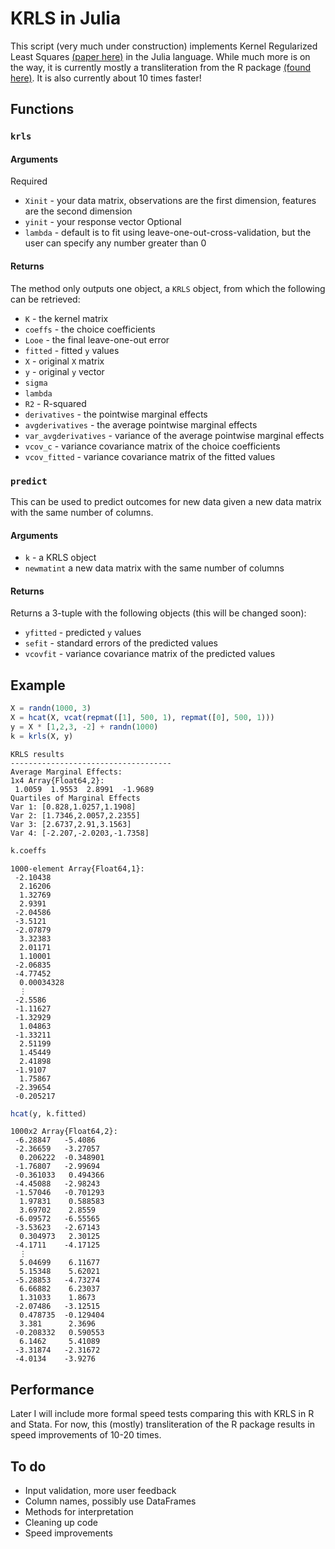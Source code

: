 # KRLS in Julia

This script (very much under construction) implements Kernel Regularized Least Squares [(paper here)](http://www.stanford.edu/~jhain/Paper/PA2014a.pdf) in the Julia language. While much more is on the way, it is currently mostly a transliteration from the R package [(found here)](https://cran.r-project.org/web/packages/KRLS/). It is also currently about 10 times faster!

## Functions

### `krls`

#### Arguments

Required
* `Xinit` - your data matrix, observations are the first dimension, features are the second dimension
* `yinit` - your response vector
Optional
* `lambda` - default is to fit using leave-one-out-cross-validation, but the user can specify any number greater than 0

#### Returns

The method only outputs one object, a `KRLS` object, from which the following can be retrieved:
* `K` - the kernel matrix
* `coeffs` - the choice coefficients
* `Looe` - the final leave-one-out error
* `fitted` - fitted `y` values
* `X` - original `X` matrix
* `y` - original `y` vector
* `sigma`
* `lambda`
* `R2` - R-squared
* `derivatives` - the pointwise marginal effects
* `avgderivatives` - the average pointwise marginal effects
* `var_avgderivatives` - variance of the average pointwise marginal effects
* `vcov_c` - variance covariance matrix of the choice coefficients
* `vcov_fitted` - variance covariance matrix of the fitted values

### `predict`

This can be used to predict outcomes for new data given a new data matrix with the same number of columns.

#### Arguments
* `k` - a KRLS object
* `newmatint` a new data matrix with the same number of columns

#### Returns
Returns a 3-tuple with the following objects (this will be changed soon):
* `yfitted` - predicted `y` values
* `sefit` - standard errors of the predicted values
* `vcovfit` - variance covariance matrix of the predicted values

## Example

```julia
X = randn(1000, 3)
X = hcat(X, vcat(repmat([1], 500, 1), repmat([0], 500, 1)))
y = X * [1,2,3, -2] + randn(1000)
k = krls(X, y)
```




    KRLS results
    ------------------------------------
    Average Marginal Effects:
    1x4 Array{Float64,2}:
     1.0059  1.9553  2.8991  -1.9689
    Quartiles of Marginal Effects
    Var 1: [0.828,1.0257,1.1908]
    Var 2: [1.7346,2.0057,2.2355]
    Var 3: [2.6737,2.91,3.1563]
    Var 4: [-2.207,-2.0203,-1.7358]





```julia
k.coeffs
```




    1000-element Array{Float64,1}:
     -2.10438   
      2.16206   
      1.32769   
      2.9391    
     -2.04586   
     -3.5121    
     -2.07879   
      3.32383   
      2.01171   
      1.10001   
     -2.06835   
     -4.77452   
      0.00034328
      ⋮         
     -2.5586    
     -1.11627   
     -1.32929   
      1.04863   
     -1.33211   
      2.51199   
      1.45449   
      2.41898   
     -1.9107    
      1.75867   
     -2.39654   
     -0.205217  




```julia
hcat(y, k.fitted)
```




    1000x2 Array{Float64,2}:
     -6.28847   -5.4086  
     -2.36659   -3.27057
      0.206222  -0.348901
     -1.76807   -2.99694
     -0.361033   0.494366
     -4.45088   -2.98243
     -1.57046   -0.701293
      1.97831    0.588583
      3.69702    2.8559  
     -6.09572   -6.55565
     -3.53623   -2.67143
      0.304973   2.30125
     -4.1711    -4.17125
      ⋮                  
      5.04699    6.11677
      5.15348    5.62021
     -5.28853   -4.73274
      6.66882    6.23037
      1.31033    1.8673  
     -2.07486   -3.12515
      0.478735  -0.129404
      3.381      2.3696  
     -0.208332   0.590553
      6.1462     5.41089
     -3.31874   -2.31672
     -4.0134    -3.9276  

## Performance

Later I will include more formal speed tests comparing this with KRLS in R and Stata. For now, this (mostly) transliteration of the R package results in speed improvements of 10-20 times.

## To do
* Input validation, more user feedback
* Column names, possibly use DataFrames
* Methods for interpretation
* Cleaning up code
* Speed improvements
